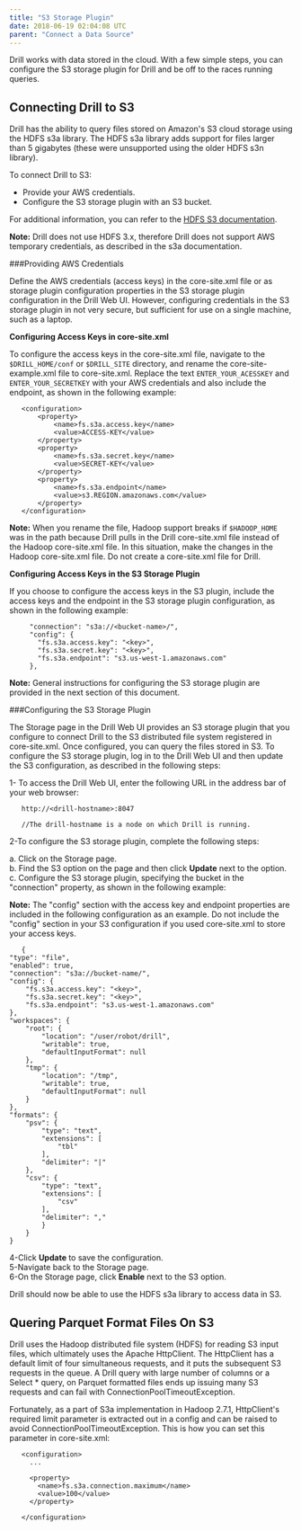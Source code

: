 ```yaml
---
title: "S3 Storage Plugin"
date: 2018-06-19 02:04:08 UTC
parent: "Connect a Data Source"
---
```

Drill works with data stored in the cloud. With a few simple steps, you can configure the S3 storage plugin for Drill and be off to the races running queries.

## Connecting Drill to S3

Drill has the ability to query files stored on Amazon's S3 cloud storage using the HDFS s3a library. The HDFS s3a library adds support for files larger than 5 gigabytes (these were unsupported using the older HDFS s3n library).

To connect Drill to S3:  

- Provide your AWS credentials.  
- Configure the S3 storage plugin with an S3 bucket.  

For additional information, you can refer to the [HDFS S3 documentation](https://hadoop.apache.org/docs/stable/hadoop-aws/tools/hadoop-aws/index.html).   

**Note:** Drill does not use HDFS 3.x, therefore Drill does not support AWS temporary credentials, as described in the s3a documentation.


###Providing AWS Credentials  

Define the AWS credentials (access keys) in the core-site.xml file or as storage plugin configuration properties in the S3 storage plugin configuration in the Drill Web UI. However, configuring credentials in the S3 storage plugin in not very secure, but sufficient for use on a single machine, such as a laptop.  

**Configuring Access Keys in core-site.xml**

To configure the access keys in the core-site.xml file, navigate to the `$DRILL_HOME/conf` or `$DRILL_SITE` directory, and rename the core-site-example.xml file to core-site.xml. Replace the text `ENTER_YOUR_ACESSKEY` and `ENTER_YOUR_SECRETKEY` with your AWS credentials and also include the endpoint, as shown in the following example:   

       <configuration>
           <property>
               <name>fs.s3a.access.key</name>
               <value>ACCESS-KEY</value>
           </property>
           <property>
               <name>fs.s3a.secret.key</name>
               <value>SECRET-KEY</value>
           </property>
           <property>
               <name>fs.s3a.endpoint</name>
               <value>s3.REGION.amazonaws.com</value>
           </property>
       </configuration>   

**Note:** When you rename the file, Hadoop support breaks if `$HADOOP_HOME` was in the path because Drill pulls in the Drill core-site.xml file instead of the Hadoop core-site.xml file. In this situation, make the changes in the Hadoop core-site.xml file. Do not create a core-site.xml file for Drill.  

**Configuring Access Keys in the S3 Storage Plugin** 
   
If you choose to configure the access keys in the S3 plugin, include the access keys and the endpoint in the S3 storage plugin configuration, as shown in the following example:  

         "connection": "s3a://<bucket-name>/",
         "config": {
           "fs.s3a.access.key": "<key>",
           "fs.s3a.secret.key": "<key>",
           "fs.s3a.endpoint": "s3.us-west-1.amazonaws.com"
         },  

**Note:** General instructions for configuring the S3 storage plugin are provided in the next section of this document.   

###Configuring the S3 Storage Plugin

The Storage page in the Drill Web UI provides an S3 storage plugin that you configure to connect Drill to the S3 distributed file system registered in core-site.xml. Once configured, you can query the files stored in S3. To configure the S3 storage plugin, log in to the Drill Web UI and then update the S3 configuration, as described in the following steps:   

1- To access the Drill Web UI, enter the following URL in the address bar of your web browser:  

       http://<drill-hostname>:8047  
  
       //The drill-hostname is a node on which Drill is running.  

2-To configure the S3 storage plugin, complete the following steps:  

   a. Click on the Storage page.  
   b. Find the S3 option on the page and then click **Update** next to the option.  
   c. Configure the S3 storage plugin, specifying the bucket in the "connection" property, as shown in the following example:  

**Note:** The "config" section with the access key and endpoint properties are included in the following configuration as an example. Do not include the "config" section in your S3 configuration if you used core-site.xml to store your access keys.   

       {
	"type": "file",
	"enabled": true,
	"connection": "s3a://bucket-name/",
	"config": {
		"fs.s3a.access.key": "<key>",
		"fs.s3a.secret.key": "<key>",
		"fs.s3a.endpoint": "s3.us-west-1.amazonaws.com"
	},
	"workspaces": {
		"root": {
			"location": "/user/robot/drill",
			"writable": true,
			"defaultInputFormat": null
		},
		"tmp": {
			"location": "/tmp",
			"writable": true,
			"defaultInputFormat": null
		}
	},
	"formats": {
		"psv": {
			"type": "text",
			"extensions": [
				"tbl"
			],
			"delimiter": "|"
		},
		"csv": {
			"type": "text",
			"extensions": [
				"csv"
			],
			"delimiter": ","
		    }
	    }
    }
          
         
4-Click **Update** to save the configuration.  
5-Navigate back to the Storage page.  
6-On the Storage page, click **Enable** next to the S3 option.  
	
Drill should now be able to use the HDFS s3a library to access data in S3. 


## Quering Parquet Format Files On S3 

Drill uses the Hadoop distributed file system (HDFS) for reading S3 input files, which ultimately uses the Apache HttpClient. The HttpClient has a default limit of four simultaneous requests, and it puts the subsequent S3 requests in the queue. A Drill query with large number of columns or a Select * query, on Parquet formatted files ends up issuing many S3 requests and can fail with ConnectionPoolTimeoutException.   

Fortunately, as a part of S3a implementation in Hadoop 2.7.1, HttpClient's required limit parameter is extracted out in a config and can be raised to avoid ConnectionPoolTimeoutException. This is how you can set this parameter in core-site.xml:


       <configuration>
         ...
         
         <property>
           <name>fs.s3a.connection.maximum</name>
           <value>100</value>
         </property>
       
       </configuration>

